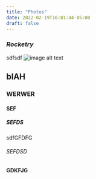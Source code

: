 ```yaml
---
title: "Photos"
date: 2022-02-19T16:01:44-05:00
draft: false
---
```


### _Rocketry_

 sdfsdf
![image alt text](/Algonquin/F2930013.JPG)

## blAH

### WERWER

#### SEF

##### SEFDS
sdfGFDFG
###### SEFDSD

**GDKFJG**
